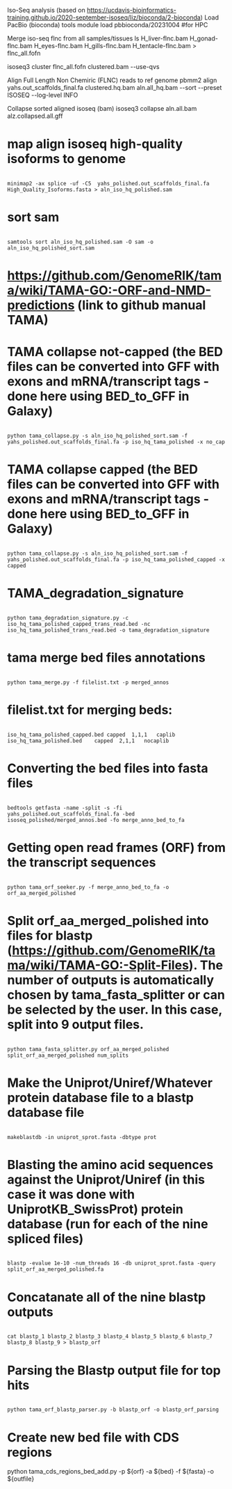 Iso-Seq analysis (based on https://ucdavis-bioinformatics-training.github.io/2020-september-isoseq/liz/bioconda/2-bioconda)
Load PacBio (bioconda) tools
module load pbbioconda/20231004 #for HPC

Merge iso-seq flnc from all samples/tissues
ls H_liver-flnc.bam H_gonad-flnc.bam H_eyes-flnc.bam H_gills-flnc.bam H_tentacle-flnc.bam > flnc_all.fofn

isoseq3 cluster flnc_all.fofn clustered.bam --use-qvs

Align Full Length Non Chemiric (FLNC) reads to ref genome
pbmm2 align yahs.out_scaffolds_final.fa clustered.hq.bam aln.all_hq.bam --sort --preset ISOSEQ --log-level INFO

Collapse sorted aligned isoseq (bam)
isoseq3 collapse aln.all.bam alz.collapsed.all.gff

# map align isoseq high-quality isoforms to genome

```{bash}

minimap2 -ax splice -uf -C5  yahs_polished.out_scaffolds_final.fa High_Quality_Isoforms.fasta > aln_iso_hq_polished.sam

```

# sort sam

```{bash}

samtools sort aln_iso_hq_polished.sam -O sam -o aln_iso_hq_polished_sort.sam

```

# https://github.com/GenomeRIK/tama/wiki/TAMA-GO:-ORF-and-NMD-predictions (link to github manual TAMA)

# TAMA collapse not-capped (the BED files can be converted into GFF with exons and mRNA/transcript tags - done here using BED_to_GFF in Galaxy)

```{bash}

python tama_collapse.py -s aln_iso_hq_polished_sort.sam -f yahs_polished.out_scaffolds_final.fa -p iso_hq_tama_polished -x no_cap

```

# TAMA collapse capped (the BED files can be converted into GFF with exons and mRNA/transcript tags - done here using BED_to_GFF in Galaxy)

```{bash}

python tama_collapse.py -s aln_iso_hq_polished_sort.sam -f yahs_polished.out_scaffolds_final.fa -p iso_hq_tama_polished_capped -x capped

```

# TAMA_degradation_signature

```{bash}

python tama_degradation_signature.py -c iso_hq_tama_polished_capped_trans_read.bed -nc iso_hq_tama_polished_trans_read.bed -o tama_degradation_signature

```

# tama merge bed files annotations

```{bash}

python tama_merge.py -f filelist.txt -p merged_annos

```

# filelist.txt for merging beds:

```{bash}

iso_hq_tama_polished_capped.bed	capped	1,1,1	caplib
iso_hq_tama_polished.bed	capped	2,1,1	nocaplib

```

# Converting the bed files into fasta files

```{bash}

bedtools getfasta -name -split -s -fi yahs_polished.out_scaffolds_final.fa -bed isoseq_polished/merged_annos.bed -fo merge_anno_bed_to_fa

```

# Getting open read frames (ORF) from the transcript sequences

```{bash}

python tama_orf_seeker.py -f merge_anno_bed_to_fa -o orf_aa_merged_polished

```

# Split orf_aa_merged_polished into files for blastp (https://github.com/GenomeRIK/tama/wiki/TAMA-GO:-Split-Files). The number of outputs is automatically chosen by tama_fasta_splitter or can be selected by the user. In this case, split into 9 output files. 

```{bash}

python tama_fasta_splitter.py orf_aa_merged_polished split_orf_aa_merged_polished num_splits

```
# Make the Uniprot/Uniref/Whatever protein database file to a blastp database file

```{bash}

makeblastdb -in uniprot_sprot.fasta -dbtype prot

```


# Blasting the amino acid sequences against the Uniprot/Uniref (in this case it was done with UniprotKB_SwissProt) protein database (run for each of the nine  spliced files)

```{bash}

blastp -evalue 1e-10 -num_threads 16 -db uniprot_sprot.fasta -query split_orf_aa_merged_polished.fa

```

# Concatanate all of the nine blastp outputs

```{bash}

cat blastp_1 blastp_2 blastp_3 blastp_4 blastp_5 blastp_6 blastp_7 blastp_8 blastp_9 > blastp_orf

```

# Parsing the Blastp output file for top hits

```{bash}

python tama_orf_blastp_parser.py -b blastp_orf -o blastp_orf_parsing

```

# Create new bed file with CDS regions

python tama_cds_regions_bed_add.py -p ${orf} -a ${bed} -f ${fasta} -o ${outfile}

